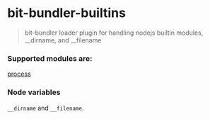 # bit-bundler-builtins
> bit-bundler loader plugin for handling nodejs builtin modules, __dirname, and __filename

### Supported modules are:

[process](https://github.com/defunctzombie/node-process)


### Node variables

 `__dirname` and `__filename`.
